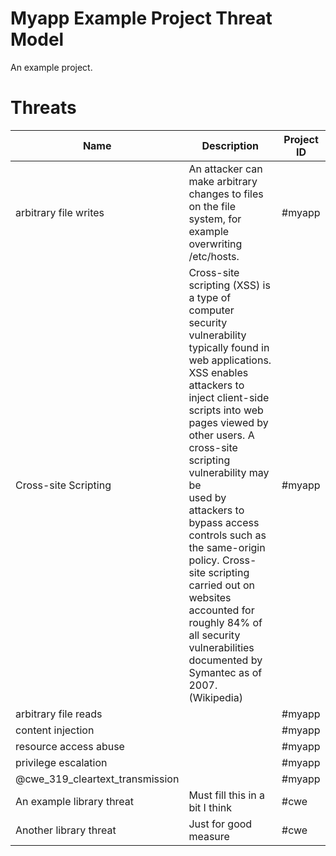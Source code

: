 # Myapp Example Project Threat Model

An example project.
# Threats
| Name | Description | Project ID |
| ---- | ----------- | ---------- |
| arbitrary file writes | An attacker can make arbitrary changes to files on the file system, for example overwriting /etc/hosts. | #myapp |
| Cross-site Scripting | Cross-site scripting (XSS) is a type of computer security vulnerability typically found in web applications. XSS enables<br>attackers to inject client-side scripts into web pages viewed by other users. A cross-site scripting vulnerability may be<br>used by attackers to bypass access controls such as the same-origin policy. Cross-site scripting carried out on websites<br>accounted for roughly 84% of all security vulnerabilities documented by Symantec as of 2007. (Wikipedia) | #myapp |
| arbitrary file reads |  | #myapp |
| content injection |  | #myapp |
| resource access abuse |  | #myapp |
| privilege escalation |  | #myapp |
| @cwe_319_cleartext_transmission |  | #myapp |
| An example library threat | Must fill this in a bit I think | #cwe |
| Another library threat | Just for good measure | #cwe |
